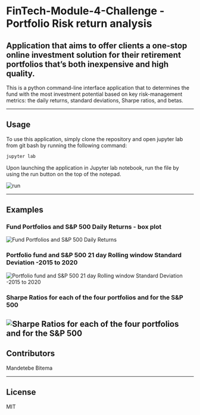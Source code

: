 # FinTech-Module-4-Challenge - Portfolio Risk return analysis
## Application that aims to offer clients a one-stop online investment solution for their retirement portfolios that’s both inexpensive and high quality. 


This is a python command-line interface application that to determines the fund with the most investment potential based on key risk-management metrics: the daily returns, standard deviations, Sharpe ratios, and betas.

---
## Usage

To use this application, simply clone the repository and open jupyter lab from git bash by running the following command:

```python
jupyter lab
```

Upon launching the application in Jupyter lab notebook, run the file by using the run button on the top of the notepad.

![run](Images/run.png)

---
## Examples

### Fund Portfolios and S&P 500 Daily Returns - box plot
![Fund Portfolios and S&P 500 Daily Returns](Images/boxplot.png)


### Portfolio fund and S&P 500 21 day Rolling window Standard Deviation -2015 to 2020
![Portfolio fund and S&P 500 21 day Rolling window Standard Deviation -2015 to 2020](Images/rollingwindowstddev.png)

### Sharpe Ratios for each of the four portfolios and for the S&P 500
![Sharpe Ratios for each of the four portfolios and for the S&P 500](Images/sharperatio.png)
---

## Contributors

Mandetebe Bitema

---

## License

MIT
